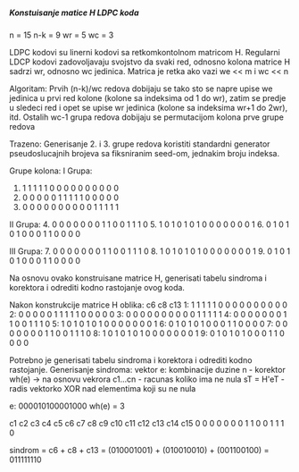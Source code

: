 ##### Konstuisanje matice H LDPC koda 

n = 15
n-k = 9
wr = 5
wc = 3

LDPC kodovi su linerni kodovi sa retkomkontolnom matricom H.
Regularni LDCP kodovi zadovoljavaju svojstvo da svaki red, odnosno kolona matrice H sadrzi wr, odnosno wc jedinica.
Matrica je retka ako vazi we << m i wc << n

Algoritam:
Prvih (n-k)/wc redova dobijaju se tako sto se napre upise we jedinica
u prvi red kolone (kolone sa indeksima od 1 do wr), zatim se predje u sledeci red i opet se upise wr jedinica (kolone sa indeksima wr+1 do 2wr), itd.
Ostalih wc-1 grupa redova dobijaju se permutacijom kolona prve grupe redova

Trazeno:
Generisanje 2. i 3. grupe redova koristiti standardni generator
pseudoslucajnih brojeva sa fiksniranim seed-om, jednakim broju indeksa.

Grupe kolona:
I Grupa:
1. 1 1 1 1 1 0 0 0 0 0 0 0 0 0 0
2. 0 0 0 0 0 1 1 1 1 1 0 0 0 0 0 
3. 0 0 0 0 0 0 0 0 0 0 1 1 1 1 1

II Grupa:
4. 0 0 0 0 0 0 0 1 1 0 0 1 1 1 0
5. 1 0 1 0 1 0 1 0 0 0 0 0 0 0 1
6. 0 1 0 1 0 1 0 0 0 1 1 0 0 0 0

III Grupa:
7. 0 0 0 0 0 0 0 1 1 0 0 1 1 1 0
8. 1 0 1 0 1 0 1 0 0 0 0 0 0 0 1
9. 0 1 0 1 0 1 0 0 0 1 1 0 0 0 0


Na osnovu ovako konstruisane matrice H, generisati tabelu sindroma i korektora i odrediti
kodno rastojanje ovog koda.

Nakon konstrukcije matrice H oblika:
              c6  c8       c13
 1: 1 1 1 1 1 0 0 0 0 0 0 0 0 0 0
 2: 0 0 0 0 0 1 1 1 1 1 0 0 0 0 0
 3: 0 0 0 0 0 0 0 0 0 0 1 1 1 1 1
 4: 0 0 0 0 0 0 0 1 1 0 0 1 1 1 0
 5: 1 0 1 0 1 0 1 0 0 0 0 0 0 0 1
 6: 0 1 0 1 0 1 0 0 0 1 1 0 0 0 0
 7: 0 0 0 0 0 0 0 1 1 0 0 1 1 1 0
 8: 1 0 1 0 1 0 1 0 0 0 0 0 0 0 1
 9: 0 1 0 1 0 1 0 0 0 1 1 0 0 0 0

Potrebno je generisati tabelu sindroma i korektora i odrediti kodno rastojanje.
Generisanje sindroma:
vektor e: kombinacije duzine n - korektor
wh(e) -> na osnovu vekrora c1...cn - racunas koliko ima ne nula
sT = H'eT - radis vektorko XOR nad elementima koji su ne nula 

e: 000010100001000
wh(e) = 3

c1 c2 c3 c4 c5 c6 c7 c8 c9 c10 c11 c12 c13 c14 c15
0 0 0 0 0 0 0 1 1 0 0 1 1 1 0

sindrom = c6 + c8 + c13 = 
(010001001) + 
(010010010) + 
(001100100) =
 011111110 

